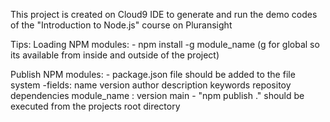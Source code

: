 This project is created on Cloud9 IDE to generate and run the demo codes of the "Introduction to Node.js" course on Pluransight

Tips:
Loading NPM modules:
    - npm install -g module_name    (g for global so its available from inside and outside of the project)
    
Publish NPM modules:
    - package.json file should be added to the file system
    -fields:
        name
        version
        author
        description
        keywords
        repositoy
        dependencies
            module_name : version
        main
    - "npm publish ." should be executed from the projects root directory
